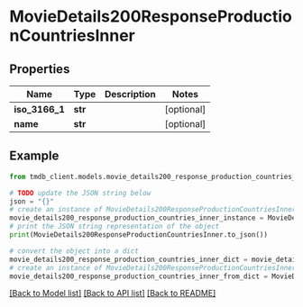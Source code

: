 # MovieDetails200ResponseProductionCountriesInner


## Properties

Name | Type | Description | Notes
------------ | ------------- | ------------- | -------------
**iso_3166_1** | **str** |  | [optional] 
**name** | **str** |  | [optional] 

## Example

```python
from tmdb_client.models.movie_details200_response_production_countries_inner import MovieDetails200ResponseProductionCountriesInner

# TODO update the JSON string below
json = "{}"
# create an instance of MovieDetails200ResponseProductionCountriesInner from a JSON string
movie_details200_response_production_countries_inner_instance = MovieDetails200ResponseProductionCountriesInner.from_json(json)
# print the JSON string representation of the object
print(MovieDetails200ResponseProductionCountriesInner.to_json())

# convert the object into a dict
movie_details200_response_production_countries_inner_dict = movie_details200_response_production_countries_inner_instance.to_dict()
# create an instance of MovieDetails200ResponseProductionCountriesInner from a dict
movie_details200_response_production_countries_inner_from_dict = MovieDetails200ResponseProductionCountriesInner.from_dict(movie_details200_response_production_countries_inner_dict)
```
[[Back to Model list]](../README.md#documentation-for-models) [[Back to API list]](../README.md#documentation-for-api-endpoints) [[Back to README]](../README.md)


